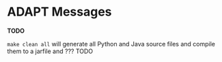 # ADAPT Messages

**TODO**

`make clean all` will generate all Python and Java source files and compile them to a jarfile and ??? TODO


